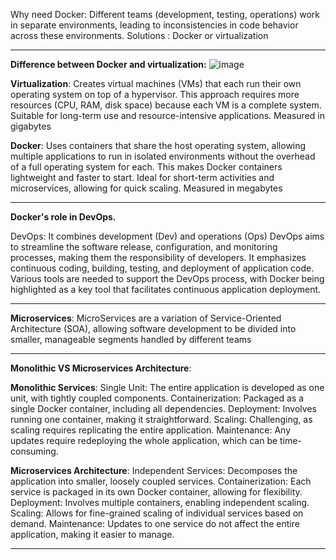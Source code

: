 Why need Docker:
Different teams (development, testing, operations) work in separate environments, leading to inconsistencies in code behavior across these environments.
Solutions : Docker or virtualization

------------------------------------------------------

**Difference between Docker and virtualization:**
![image](https://github.com/user-attachments/assets/62804b5f-276f-4794-8f17-2409f9b619a5)

**Virtualization**: Creates virtual machines (VMs) that each run their own operating system on top of a hypervisor. This approach requires more resources (CPU, RAM, disk space) because each VM is a complete system.
Suitable for long-term use and resource-intensive applications.
Measured in gigabytes

**Docker**: Uses containers that share the host operating system, allowing multiple applications to run in isolated environments without the overhead of a full operating system for each. This makes Docker containers lightweight and faster to start.
Ideal for short-term activities and microservices, allowing for quick scaling.
Measured in megabytes

------------------------------------------------------

 **Docker's role in DevOps.** 

DevOps: It combines development (Dev) and operations (Ops)
DevOps aims to streamline the software release, configuration, and monitoring processes, making them the responsibility of developers.
It emphasizes continuous coding, building, testing, and deployment of application code.
Various tools are needed to support the DevOps process, with Docker being highlighted as a key tool that facilitates continuous application deployment.

------------------------------------------------------

**Microservices**:
MicroServices are a variation of Service-Oriented Architecture (SOA), allowing software development to be divided into smaller, manageable segments handled by different teams

------------------------------------------------------
**Monolithic VS Microservices Architecture**:

**Monolithic Services**:
Single Unit: The entire application is developed as one unit, with tightly coupled components.
Containerization: Packaged as a single Docker container, including all dependencies.
Deployment: Involves running one container, making it straightforward.
Scaling: Challenging, as scaling requires replicating the entire application.
Maintenance: Any updates require redeploying the whole application, which can be time-consuming.

**Microservices Architecture**:
Independent Services: Decomposes the application into smaller, loosely coupled services.
Containerization: Each service is packaged in its own Docker container, allowing for flexibility.
Deployment: Involves multiple containers, enabling independent scaling.
Scaling: Allows for fine-grained scaling of individual services based on demand.
Maintenance: Updates to one service do not affect the entire application, making it easier to manage.

------------------------------------------------------

